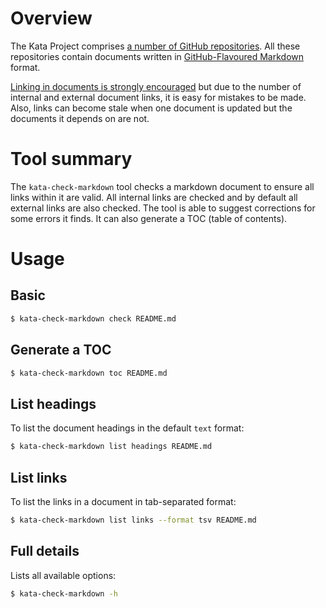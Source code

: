 # Overview

The Kata Project comprises
[a number of GitHub repositories](https://github.com/kata-containers).
All these repositories contain documents written in
[GitHub-Flavoured Markdown](https://github.github.com/gfm)
format.

[Linking in documents is strongly encouraged](https://github.com/kata-containers/kata-containers/blob/main/docs/Documentation-Requirements.md)
but due to the number of internal and external document links, it is easy for
mistakes to be made. Also, links can become stale when one document is updated
but the documents it depends on are not.

# Tool summary

The `kata-check-markdown` tool checks a markdown document to ensure all links
within it are valid. All internal links are checked and by default all
external links are also checked. The tool is able to suggest corrections for
some errors it finds. It can also generate a TOC (table of contents).

# Usage

## Basic

```sh
$ kata-check-markdown check README.md
```

## Generate a TOC

```sh
$ kata-check-markdown toc README.md
```

## List headings

To list the document headings in the default `text` format:

```sh
$ kata-check-markdown list headings README.md
```

## List links

To list the links in a document in tab-separated format:

```sh
$ kata-check-markdown list links --format tsv README.md
```

## Full details

Lists all available options:

```sh
$ kata-check-markdown -h
```
